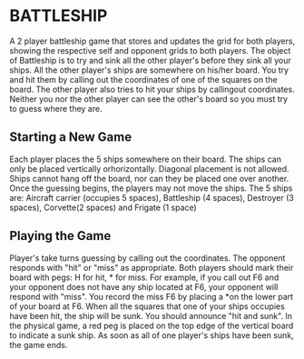 # BATTLESHIP
A 2 player battleship game that stores and updates the grid for both players, showing the respective self and opponent grids to both players.
The object of Battleship is to try and sink all the other player's before they sink all your ships. 
All the other player's ships are somewhere on his/her board. You try and hit them by calling out the coordinates of one of the squares on the board.
The other player also tries to hit your ships by callingout coordinates.
Neither you nor the other player can see the other's board so you must try to guess where they are.
## Starting a New Game
Each player places the 5 ships somewhere on their board.
The ships can only be placed vertically orhorizontally.
Diagonal placement is not allowed. Ships cannot hang off the board, nor can they be placed one over another.
Once the guessing begins, the players may not move the ships.
The 5 ships are: Aircraft carrier (occupies 5 spaces), Battleship (4 spaces), Destroyer (3 spaces), Corvette(2 spaces) and Frigate (1 space)
## Playing the Game
Player's take turns guessing by calling out the coordinates. The opponent responds with "hit" or "miss" as appropriate. Both players should mark their board with pegs: H for hit, * for miss.
For example, if you call out F6 and your opponent does not have any ship located at F6, your opponent will respond with "miss".
You record the miss F6 by placing a *on the lower part of your board at F6.
When all the squares that one of your ships occupies have been hit, the ship will be sunk.
You should announce "hit and sunk". In the physical game, a red peg is placed on the top edge of the vertical board to indicate a sunk ship.
As soon as all of one player's ships have been sunk, the game ends.
